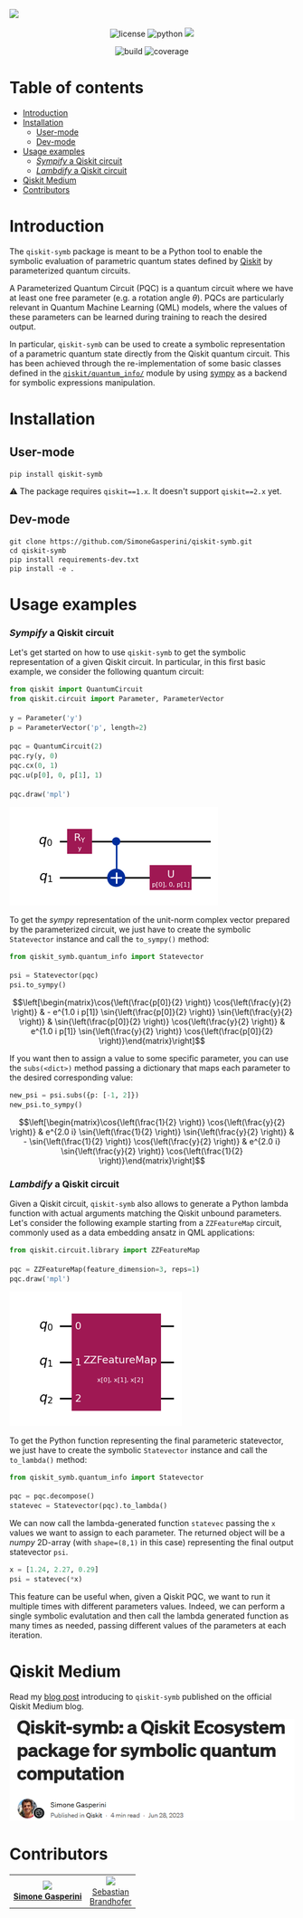 ![](/img/logo.png)

<p align="center">
    <img title="license" src="https://img.shields.io/badge/license-Apache_2.0-blue.svg">
    <img title="python" src="https://img.shields.io/badge/python-≥3.9-blue.svg">
    <a href="https://qiskit.org/ecosystem/" alt="Ecosystem">
        <img src="https://img.shields.io/badge/Qiskit-Ecosystem-blueviolet.svg" /></a>
</p>

<p align="center">
    <img title="build" src='https://github.com/SimoneGasperini/qiskit-symb/actions/workflows/python-package.yml/badge.svg?branch=master'>
    <img title="coverage" src='https://codecov.io/github/SimoneGasperini/qiskit-symb/graph/badge.svg?token=R62B2D4SR6'>
</p>

# Table of contents
- [Introduction](#introduction)
- [Installation](#installation)
    - [User-mode](#user-mode)
    - [Dev-mode](#dev-mode)
- [Usage examples](#usage-examples)
    - [_Sympify_ a Qiskit circuit](#sympify-a-qiskit-circuit)
    - [_Lambdify_ a Qiskit circuit](#lambdify-a-qiskit-circuit)
- [Qiskit Medium](#qiskit-medium)
- [Contributors](#contributors)


# Introduction
The `qiskit-symb` package is meant to be a Python tool to enable the symbolic evaluation of parametric quantum states defined by [Qiskit](https://github.com/Qiskit/qiskit) by parameterized quantum circuits.

A Parameterized Quantum Circuit (PQC) is a quantum circuit where we have at least one free parameter (e.g. a rotation angle $\theta$). PQCs are particularly relevant in Quantum Machine Learning (QML) models, where the values of these parameters can be learned during training to reach the desired output.

In particular, `qiskit-symb` can be used to create a symbolic representation of a parametric quantum state directly from the Qiskit quantum circuit. This has been achieved through the re-implementation of some basic classes defined in the [`qiskit/quantum_info/`](https://github.com/Qiskit/qiskit/tree/main/qiskit/quantum_info) module by using [sympy](https://github.com/sympy/sympy) as a backend for symbolic expressions manipulation.


# Installation

## User-mode
```
pip install qiskit-symb
```

:warning: The package requires `qiskit==1.x`. It doesn't support `qiskit==2.x` yet.

## Dev-mode
```
git clone https://github.com/SimoneGasperini/qiskit-symb.git
cd qiskit-symb
pip install requirements-dev.txt
pip install -e .
```


# Usage examples

### _Sympify_ a Qiskit circuit
Let's get started on how to use `qiskit-symb` to get the symbolic representation of a given Qiskit circuit. In particular, in this first basic example, we consider the following quantum circuit:
```python
from qiskit import QuantumCircuit
from qiskit.circuit import Parameter, ParameterVector

y = Parameter('y')
p = ParameterVector('p', length=2)

pqc = QuantumCircuit(2)
pqc.ry(y, 0)
pqc.cx(0, 1)
pqc.u(p[0], 0, p[1], 1)

pqc.draw('mpl')
```
![](/img/example_circuit.png)

To get the *sympy* representation of the unit-norm complex vector prepared by the parameterized circuit, we just have to create the symbolic `Statevector` instance and call the `to_sympy()` method:
```python
from qiskit_symb.quantum_info import Statevector

psi = Statevector(pqc)
psi.to_sympy()
```
```math
\left[\begin{matrix}\cos{\left(\frac{p[0]}{2} \right)} \cos{\left(\frac{y}{2} \right)} & - e^{1.0 i p[1]} \sin{\left(\frac{p[0]}{2} \right)} \sin{\left(\frac{y}{2} \right)} & \sin{\left(\frac{p[0]}{2} \right)} \cos{\left(\frac{y}{2} \right)} & e^{1.0 i p[1]} \sin{\left(\frac{y}{2} \right)} \cos{\left(\frac{p[0]}{2} \right)}\end{matrix}\right]
```

If you want then to assign a value to some specific parameter, you can use the `subs(<dict>)` method passing a dictionary that maps each parameter to the desired corresponding value:
```python
new_psi = psi.subs({p: [-1, 2]})
new_psi.to_sympy()
```
```math
\left[\begin{matrix}\cos{\left(\frac{1}{2} \right)} \cos{\left(\frac{y}{2} \right)} & e^{2.0 i} \sin{\left(\frac{1}{2} \right)} \sin{\left(\frac{y}{2} \right)} & - \sin{\left(\frac{1}{2} \right)} \cos{\left(\frac{y}{2} \right)} & e^{2.0 i} \sin{\left(\frac{y}{2} \right)} \cos{\left(\frac{1}{2} \right)}\end{matrix}\right]
```

### _Lambdify_ a Qiskit circuit
Given a Qiskit circuit, `qiskit-symb` also allows to generate a Python lambda function with actual arguments matching the Qiskit unbound parameters.
Let's consider the following example starting from a `ZZFeatureMap` circuit, commonly used as a data embedding ansatz in QML applications:
```python
from qiskit.circuit.library import ZZFeatureMap

pqc = ZZFeatureMap(feature_dimension=3, reps=1)
pqc.draw('mpl')
```
![](/img/zzfeaturemap_circuit.png)

To get the Python function representing the final parameteric statevector, we just have to create the symbolic `Statevector` instance and call the `to_lambda()` method:
```python
from qiskit_symb.quantum_info import Statevector

pqc = pqc.decompose()
statevec = Statevector(pqc).to_lambda()
```

We can now call the lambda-generated function `statevec` passing the `x` values we want to assign to each parameter. The returned object will be a *numpy* 2D-array (with `shape=(8,1)` in this case) representing the final output statevector `psi`.
```python
x = [1.24, 2.27, 0.29]
psi = statevec(*x)
```

This feature can be useful when, given a Qiskit PQC, we want to run it multiple times with different parameters values. Indeed, we can perform a single symbolic evalutation and then call the lambda generated function as many times as needed, passing different values of the parameters at each iteration.


# Qiskit Medium
Read my [blog post](https://medium.com/p/b6b4407fa705) introducing to `qiskit-symb` published on the official Qiskit Medium blog.

![](/img/medium.png)


# Contributors

<table>
    <td align="center"><a href="https://github.com/SimoneGasperini"><img src="https://avatars2.githubusercontent.com/u/71086758?s=400&v=4" width="120px;"/><br/><b>Simone Gasperini</b></a></td>
    <td align="center"><a href="https://github.com/sbrandhsn"><img src="https://avatars.githubusercontent.com/u/148463728?v=4" width="60px;"/><br/>Sebastian<br/>Brandhofer</a></td>
</table>
